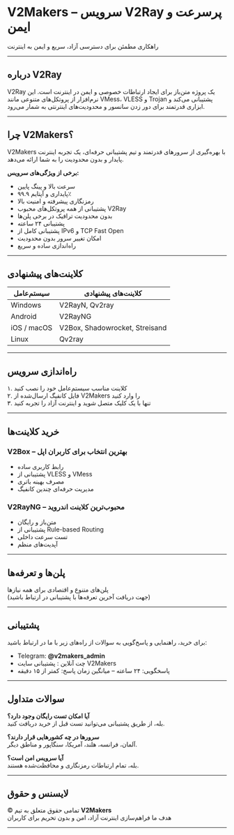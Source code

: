 # V2Makers – سرویس V2Ray پرسرعت و ایمن

راهکاری مطمئن برای دسترسی آزاد، سریع و ایمن به اینترنت

---

## درباره V2Ray
V2Ray یک پروژه متن‌باز برای ایجاد ارتباطات خصوصی و ایمن در اینترنت است. این نرم‌افزار از پروتکل‌های متنوعی مانند VMess، VLESS و Trojan پشتیبانی می‌کند و ابزاری قدرتمند برای دور زدن سانسور و محدودیت‌های اینترنتی به شمار می‌رود.

---

## چرا V2Makers؟
V2Makers با بهره‌گیری از سرورهای قدرتمند و تیم پشتیبانی حرفه‌ای، یک تجربه اینترنت پایدار و بدون محدودیت را به شما ارائه می‌دهد.

**برخی از ویژگی‌های سرویس:**
- سرعت بالا و پینگ پایین
- پایداری و آپتایم ‌۹۹.۹٪
- رمزنگاری پیشرفته و امنیت بالا
- پشتیبانی از همه پروتکل‌های محبوب V2Ray
- بدون محدودیت ترافیک در برخی پلن‌ها
- پشتیبانی ۲۴ ساعته
- پشتیبانی کامل از IPv6 و TCP Fast Open
- امکان تغییر سرور بدون محدودیت
- راه‌اندازی ساده و سریع

---

## کلاینت‌های پیشنهادی

| سیستم‌عامل | کلاینت‌های پیشنهادی |
|-----------|-------------------|
| Windows   | V2RayN, Qv2ray |
| Android   | V2RayNG |
| iOS / macOS | V2Box, Shadowrocket, Streisand |
| Linux     | Qv2ray |

---

## راه‌اندازی سرویس
۱. کلاینت مناسب سیستم‌عامل خود را نصب کنید  
۲. فایل کانفیگ ارسال‌شده از V2Makers را وارد کنید  
۳. تنها با یک کلیک متصل شوید و اینترنت آزاد را تجربه کنید  

---

## خرید کلاینت‌ها

### V2Box – بهترین انتخاب برای کاربران اپل
- رابط کاربری ساده
- پشتیبانی از VLESS و VMess
- مصرف بهینه باتری
- مدیریت حرفه‌ای چندین کانفیگ

### V2RayNG – محبوب‌ترین کلاینت اندروید
- متن‌باز و رایگان
- پشتیبانی از Rule-based Routing
- تست سرعت داخلی
- آپدیت‌های منظم

---

## پلن‌ها و تعرفه‌ها
پلن‌های متنوع و اقتصادی برای همه نیازها  
(جهت دریافت آخرین تعرفه‌ها با پشتیبانی در ارتباط باشید)

---

## پشتیبانی
برای خرید، راهنمایی و پاسخ‌گویی به سوالات از راه‌های زیر با ما در ارتباط باشید:

- Telegram: **@v2makers_admin**
- چت آنلاین : پشتیبانی سایت V2Makers
- پاسخگویی: ۲۴ ساعته – میانگین زمان پاسخ: کمتر از ۱۵ دقیقه

---

## سوالات متداول

**آیا امکان تست رایگان وجود دارد؟**  
بله، از طریق پشتیبانی می‌توانید تست قبل از خرید دریافت کنید.

**سرورها در چه کشورهایی قرار دارند؟**  
آلمان، فرانسه، هلند، آمریکا، سنگاپور و مناطق دیگر.

**آیا سرویس امن است؟**  
بله، تمام ارتباطات رمزنگاری و محافظت‌شده هستند.

---

## لایسنس و حقوق
© تمامی حقوق متعلق به تیم **V2Makers**  
هدف ما فراهم‌سازی اینترنت آزاد، امن و بدون تحریم برای کاربران

---

